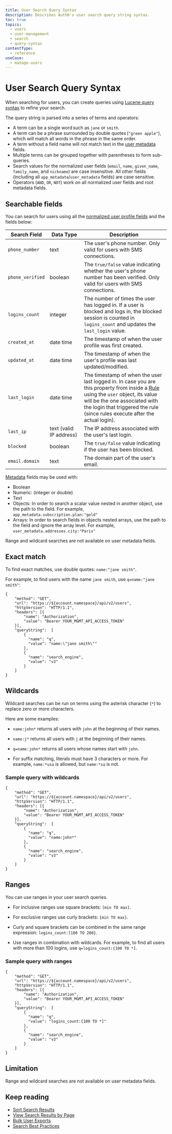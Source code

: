 ```yaml
---
title: User Search Query Syntax
description: Describes Auth0's user search query string syntax.
toc: true
topics:
  - users
  - user-management
  - search
  - query-syntax
contentType:
  - reference
useCase:
  - manage-users
---
```


# User Search Query Syntax

When searching for users, you can create queries using [Lucene query syntax](http://www.lucenetutorial.com/lucene-query-syntax.html) to refine your search.

The query string is parsed into a series of terms and operators:

* A term can be a single word such as `jane` or `smith`.
* A term can be a phrase surrounded by double quotes (`"green apple"`), which will match all words in the phrase in the same order.
* A term without a field name will not match text in the [user metadata](/users/concepts/overview-user-metadata) fields.
* Multiple terms can be grouped together with parentheses to form sub-queries.
* Search values for the normalized user fields (`email`, `name`, `given_name`, `family_name`, and `nickname`) are case insensitive. All other fields (including all `app_metadata`/`user_metadata` fields) are case sensitive.
* Operators (`AND`, `OR`, `NOT`) work on all normalized user fields and root metadata fields.

## Searchable fields

You can search for users using all the [normalized user profile fields](/users/normalized/auth0/normalized-user-profile-schema) and the fields below:

Search&nbsp;Field | Data&nbsp;Type | Description
------|------|-----
`phone_number` | text | The user's phone number. Only valid for users with SMS connections.
`phone_verified` | boolean | The `true/false` value indicating whether the user's phone number has been verified. Only valid for users with SMS connections.
`logins_count` | integer | The number of times the user has logged in. If a user is blocked and logs in, the blocked session is counted in `logins_count` and updates the `last_login` value.
`created_at` | date&nbsp;time | The timestamp of when the user profile was first created.
`updated_at` | date&nbsp;time | The timestamp of when the user's profile was last updated/modified.
`last_login` | date&nbsp;time | The timestamp of when the user last logged in. In case you are this property from inside a [Rule](/rules) using the `user` object, its value will be the one associated with the login that triggered the rule (since rules execute after the actual login).
`last_ip` | text (valid IP&nbsp;address) | The IP address associated with the user's last login.
`blocked` | boolean | The `true/false` value indicating if the user has been blocked.
`email.domain` | text | The domain part of the user's email.

[Metadata](/users/concepts/overview-user-metadata) fields may be used with:
    
* Boolean
* Numeric: (integer or double)
* Text
* Objects: In order to search a scalar value nested in another object, use the path to the field. For example, `app_metadata.subscription.plan:"gold"`
* Arrays: In order to search fields in objects nested arrays, use the path to the field and ignore the array level. For example, `user_metadata.addresses.city:"Paris"`

Range and wildcard searches are not available on user metadata fields.

## Exact match

To find exact matches, use double quotes: `name:"jane smith"`.

For example, to find users with the name `jane smith`, use `q=name:"jane smith"`:

```har
{
    "method": "GET",
    "url": "https://${account.namespace}/api/v2/users",
    "httpVersion": "HTTP/1.1",
    "headers": [{
        "name": "Authorization",
        "value": "Bearer YOUR_MGMT_API_ACCESS_TOKEN"
    }],
    "queryString":  [
        {
          "name": "q",
          "value": "name:\"jane smith\""
        },
        {
          "name": "search_engine",
          "value": "v3"
        }
    ]
}
```

## Wildcards

Wildcard searches can be run on terms using the asterisk character (`*`) to replace zero or more characters. 

Here are some examples: 

* `name:john*` returns all users with `john` at the beginning of their names. 

* `name:j*` returns all users with `j` at the beginning of their names.

* `q=name:john*` returns all users whose names start with `john`.

* For suffix matching, literals must have 3 characters or more. For example, `name:*usa` is allowed, but `name:*sa` is not.

### Sample query with wildcards

```har
{
    "method": "GET",
    "url": "https://${account.namespace}/api/v2/users",
    "httpVersion": "HTTP/1.1",
    "headers": [{
        "name": "Authorization",
        "value": "Bearer YOUR_MGMT_API_ACCESS_TOKEN"
    }],
    "queryString":  [
        {
          "name": "q",
          "value": "name:john*"
        },
        {
          "name": "search_engine",
          "value": "v3"
        }
    ]
}
```

## Ranges

You can use ranges in your user search queries. 

* For inclusive ranges use square brackets: `[min TO max]`.

* For exclusive ranges use curly brackets: `{min TO max}`.

* Curly and square brackets can be combined in the same range expression: `logins_count:[100 TO 200}`. 

* Use ranges in combination with wildcards. For example, to find all users with more than 100 logins, use `q=logins_count:{100 TO *]`.

### Sample query with ranges

```har
{
    "method": "GET",
    "url": "https://${account.namespace}/api/v2/users",
    "httpVersion": "HTTP/1.1",
    "headers": [{
        "name": "Authorization",
        "value": "Bearer YOUR_MGMT_API_ACCESS_TOKEN"
    }],
    "queryString":  [
        {
          "name": "q",
          "value": "logins_count:{100 TO *]"
        },
        {
          "name": "search_engine",
          "value": "v3"
        }
    ]
}
```

## Limitation

Range and wildcard searches are not available on user metadata fields.

## Keep reading

* [Sort Search Results](/users/search/v3/sort-search-results)
* [View Search Results by Page](/users/search/v3/view-search-results-by-page)
* [Bulk User Exports](/users/guides/bulk-user-exports)
* [Search Best Practices](/best-practices/search-best-practices)
